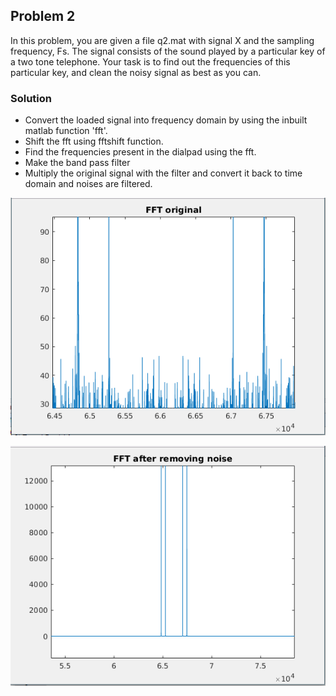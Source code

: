 ## Problem 2

In this problem, you are given a file q2.mat with signal X and the sampling frequency, Fs. The signal consists of the sound played by a particular key of a two tone telephone. Your task is to find out the frequencies of this particular key, and clean the noisy signal as best as you can.

### Solution
- Convert the loaded signal into frequency domain by using the inbuilt matlab function 'fft'.
- Shift the fft using fftshift function.
- Find the frequencies present in the dialpad using the fft.
- Make the band pass filter
- Multiply the original signal with the filter and convert it back to time domain and noises are filtered.


![](fft_audio_q2.png)

![](fft_denoised.png)